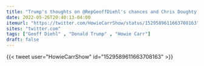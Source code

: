 ```yaml
---
title: "Trump's thoughts on @RepGeoffDiehl's chances and Chris Doughty's voting record"
date: 2022-05-26T20:40:13-04:00
itemurl: "https://twitter.com/HowieCarrShow/status/1529589611663708163"
sites: "twitter.com"
tags: ["Geoff Diehl" , "Donald Trump" , "Howie Carr"]
draft: false
---
```


{{< tweet user="HowieCarrShow" id="1529589611663708163" >}}

